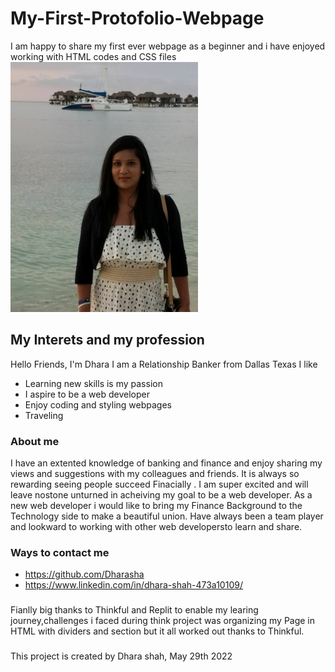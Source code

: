 # My-First-Protofolio-Webpage
I am happy to share my first ever webpage as a beginner and i have enjoyed working with HTML codes and CSS files
<img src="Dharaimage.jpg" width="300" alt="Dhara Profile picture">
## My Interets and my profession
Hello Friends, I'm Dhara
I am a Relationship Banker from Dallas Texas
I like 
* Learning new skills is my passion
* I aspire to be a web developer
* Enjoy coding and styling webpages
* Traveling
### About me 
I have an extented knowledge of banking and finance and enjoy sharing my views and suggestions with my colleagues and friends. It is always so rewarding seeing people succeed Finacially .
I am super excited and will leave nostone unturned in acheiving my goal to be a web developer.
As a new web developer i would like to bring my Finance Background to the Technology side to make a beautiful union.
Have always been a team player and lookward to working with other web developersto learn and share.
### Ways to contact me 
* https://github.com/Dharasha
* https://www.linkedin.com/in/dhara-shah-473a10109/
###
Fianlly big thanks to Thinkful and Replit to enable my learing journey,challenges i faced during think project was organizing my Page in HTML with dividers and section but it all worked out thanks to Thinkful.
### 
This project is created by Dhara shah, May 29th 2022
